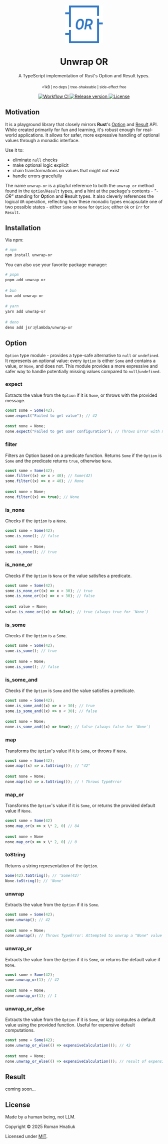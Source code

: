 <p align="center">
    <img src="https://raw.githubusercontent.com/hnatiukr/unwrap-or/main/logo.svg" height=120>
</p>

<h1 align="center">Unwrap OR</h1>

<p align="center">
A TypeScript implementation of Rust's Option and Result types.
</p>

<p align="center">
  <sub>
      <1kB | no deps | tree-shakeable | side-effect free
  </sub>
</p>

<p align="center">
  <a href="https://github.com/hnatiukr/unwrap-or/actions/workflows/workflow.yml">
      <img src="https://img.shields.io/github/actions/workflow/status/hnatiukr/unwrap-or/workflow.yml?color=blue&style=for-the-badge" alt="Workflow CI">
  </a>
   <a href="https://www.npmjs.com/package/unwrap-or">
       <img src="https://img.shields.io/github/v/release/hnatiukr/unwrap-or?color=blue&style=for-the-badge" alt="Release version">
   </a>
  <a href="https://github.com/hnatiukr/unwrap-or">
      <img src="https://img.shields.io/github/license/hnatiukr/unwrap-or?color=blue&style=for-the-badge" alt="License">
  </a>
</p>

## Motivation

It is a playground library that closely mirrors **Rust**'s [Option](https://doc.rust-lang.org/std/option/enum.Option.html) and [Result](https://doc.rust-lang.org/std/result/enum.Result.html) API. While created primarily for fun and learning, it's robust enough for real-world applications. It allows for safer, more expressive handling of optional values through a monadic interface.

Use it to:

- eliminate `null` checks
- make optional logic explicit
- chain transformations on values that might not exist
- handle errors gracefully

The name `unwrap-or` is a playful reference to both the `unwrap_or` method found in the `Option`/`Result` types, and a hint at the package's contents - _"-OR"_ standing for **O**ption and **R**esult types. It also cleverly references the logical `OR` operation, reflecting how these monadic types encapsulate one of two possible states - either `Some` or `None` for `Option`; either `Ok` or `Err` for `Result`.

## Installation

Via npm:

```sh
# npm
npm install unwrap-or
```

You can also use your favorite package manager:

```sh
# pnpm
pnpm add unwrap-or

# bun
bun add unwrap-or

# yarn
yarn add unwrap-or

# deno
deno add jsr:@lambda/unwrap-or
```

## Option

`Option` type module - provides a type-safe alternative to `null` or `undefined`. It represents an optional value: every `Option` is either `Some` and contains a value, or `None`, and does not. This module provides a more expressive and safer way to handle potentially missing values compared to `null`/`undefined`.

### expect

Extracts the value from the `Option` if it is `Some`, or throws with the provided message.

```ts
const some = Some(42);
some.expect("Failed to get value"); // 42

const none = None;
none.expect("Failed to get user configuration"); // Throws Error with message "Failed to get user configuration"
```

### filter

Filters an Option based on a predicate function. Returns `Some` if the `Option` is `Some` and the predicate returns `true`, otherwise `None`.

```ts
const some = Some(42);
some.filter((x) => x > 40); // Some(42)
some.filter((x) => x < 40); // None

const none = None;
none.filter((x) => true); // None
```

### is_none

Checks if the `Option` is a `None`.

```ts
const some = Some(42);
some.is_none(); // false

const none = None;
some.is_none(); // true
```

### is_none_or

Checks if the `Option` is `None` or the value satisfies a predicate.

```ts
const some = Some(42);
some.is_none_or((x) => x > 30); // true
some.is_none_or((x) => x < 30); // false

const value = None;
value.is_none_or((x) => false); // true (always true for `None`)
```

### is_some

Checks if the `Option` is a `Some`.

```ts
const some = Some(42);
some.is_some(); // true

const none = None;
some.is_some(); // false
```

### is_some_and

Checks if the `Option` is `Some` and the value satisfies a predicate.

```ts
const some = Some(42);
some.is_some_and((x) => x > 30); // true
some.is_some_and((x) => x < 30); // false

const none = None;
none.is_some_and((x) => true); // false (always false for `None`)
```

### map

Transforms the `Option`'s value if it is `Some`, or throws if `None`.

```ts
const some = Some(42);
some.map((x) => x.toString()); // "42"

const none = None;
none.map((x) => x.toString()); // ! Throws TypeError
```

### map_or

Transforms the `Option`'s value if it is `Some`, or returns the provided default value if `None`.

```ts
const some = Some(42)
some.map_or(x => x \* 2, 0) // 84

const none = None
none.map_or(x => x \* 2, 0) // 0
```

### toString

Returns a string representation of the `Option`.

```ts
Some(42).toString(); // 'Some(42)'
None.toString(); // 'None'
```

### unwrap

Extracts the value from the `Option` if it is `Some`.

```ts
const some = Some(42);
some.unwrap(); // 42

const none = None;
none.unwrap(); // Throws TypeError: Attempted to unwrap a "None" value
```

### unwrap_or

Extracts the value from the `Option` if it is `Some`, or returns the default value if `None`.

```ts
const some = Some(42);
some.unwrap_or(1); // 42

const none = None;
none.unwrap_or(1); // 1
```

### unwrap_or_else

Extracts the value from the `Option` if it is `Some`, or lazy computes a default value using the provided function. Useful for expensive default computations.

```ts
const some = Some(42);
some.unwrap_or_else(() => expensiveCalculation()); // 42

const none = None;
none.unwrap_or_else(() => expensiveCalculation()); // result of expensiveCalculation()
```

## Result

coming soon...

## License

Made by a human being, not LLM.

Copyright © 2025 Roman Hnatiuk

Licensed under [MIT](./LICENSE).
